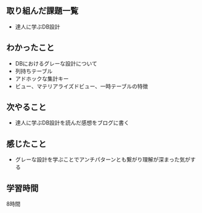 ## 取り組んだ課題一覧
- 達人に学ぶDB設計

## わかったこと
- DBにおけるグレーな設計について
- 列持ちテーブル
- アドホックな集計キー
- ビュー、マテリアライズドビュー、一時テーブルの特徴
 
## 次やること
- 達人に学ぶDB設計を読んだ感想をブログに書く

## 感じたこと
- グレーな設計を学ぶことでアンチパターンとも繋がり理解が深まった気がする
 
## 学習時間
8時間